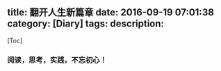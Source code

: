 title: 翻开人生新篇章
date: 2016-09-19 07:01:38
category: [Diary]
tags:
description:
----
[Toc]

### 阅读，思考，实践，不忘初心！
